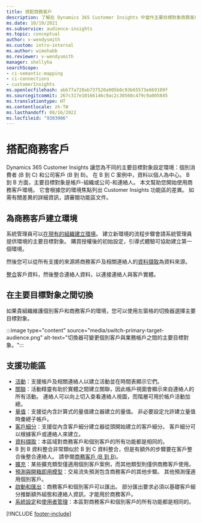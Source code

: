 ```yaml
---
title: 搭配商務客戶
description: 了解在 Dynamics 365 Customer Insights 中當作主要目標對象商務客戶。
ms.date: 10/19/2021
ms.subservice: audience-insights
ms.topic: conceptual
author: v-wendysmith
ms.custom: intro-internal
ms.author: wimohabb
ms.reviewer: v-wendysmith
manager: shellyha
searchScope:
- ci-semantic-mapping
- ci-connections
- customerInsights
ms.openlocfilehash: abb77a720ab737520a905b0c93b65573e669109f
ms.sourcegitcommit: 267c317e10166146c9ac2c30560c479c9a005845
ms.translationtype: HT
ms.contentlocale: zh-TW
ms.lasthandoff: 08/16/2022
ms.locfileid: "9303906"
---
```

# <a name="work-with-business-accounts"></a>搭配商務客戶

Dynamics 365 Customer Insights 讓您為不同的主要目標對象設定環境：個別消費者 (B 到 C) 和公司客戶 (B 到 B)。 在 B 到 C 案例中，資料以個人為中心。 B 到 B 方面，主要目標對象是帳戶-組織或公司-和連絡人。 本文幫助您開始使用商務客戶環境。 它會根據您的環境焦點列出 Customer Insights 功能區的差異。 如需有關差異的詳細資訊，請審閱功能區文件。 

## <a name="create-an-environment-for-business-accounts"></a>為商務客戶建立環境

系統管理員可以[在現有的組織建立環境](create-environment.md)。 建立新環境的流程步驟會請系統管理員提供環境的主要目標對象。 購買授權後的初始設定，引導式體驗可協助建立第一個環境。

然後您可以從所有支援的來源將商務客戶及相關連絡人的[資料擷取](data-sources.md)為資料來源。

 [整合](data-unification.md)客戶資料，然後整合連絡人資料，以連接連絡人與客戶實體。

## <a name="switch-between-primary-target-audience"></a>在主要目標對象之間切換

如果貴組織維護個別客戶和商務客戶的環境，您可以使用左窗格的切換器選擇主要目標對象。

:::image type="content" source="media/switch-primary-target-audience.png" alt-text="切換器可變更個別客戶與業務帳戶之間的主要目標對象。":::

## <a name="supported-feature-areas"></a>支援功能區

- [活動](activities.md)：支援帳戶及相關連絡人以建立活動並在時間表顯示它們。
- [關聯](relationships.md)：活動精靈有助於實體之間建立關聯，因此帳戶視圖會顯示來自連絡人的所有活動。 連絡人可以向上切入查看連絡人視圖，而階層可用於帳戶活動加總。
- [量值](measures.md)：支援從內含計算式的量值建立器建立的量值。 非必要設定允許建立量值時彙總子帳戶。
- [客戶細分](segments.md)：支援從內含客戶細分建立器從頭開始建立的客戶細分。 客戶細分可以根據客戶或連絡人來建立。
- [資料擷取](data-sources.md)：本區域對商務客戶和個別客戶的所有功能都是相同的。
- B 到 B 資料整合非常類似於 B 到 C 資料整合，但是有額外的步驟要在客戶整合後整合連絡人。 請參閱[商務客戶 (B 到 B)](data-unification.md)。
- [擴充](enrichment-hub.md)：某些擴充類型僅適用個別客戶案例，而其他類型則僅供商務客戶使用。
- [預測與開箱即用模型](predictions-overview.md)：交易流失預測包含商務客戶的其他步驟。 其他預測僅適用個別客戶。
- [啟動和匯出](export-destinations.md)：商務客戶和個別客戶可以匯出。 部分匯出要求必須以基礎客戶細分推斷額外組態和連絡人資訊，才能用於商務客戶。
- [系統設定](system.md)和[使用者管理](permissions.md)：本區對商務客戶和個別客戶的所有功能都是相同的。

[!INCLUDE [footer-include](includes/footer-banner.md)]
